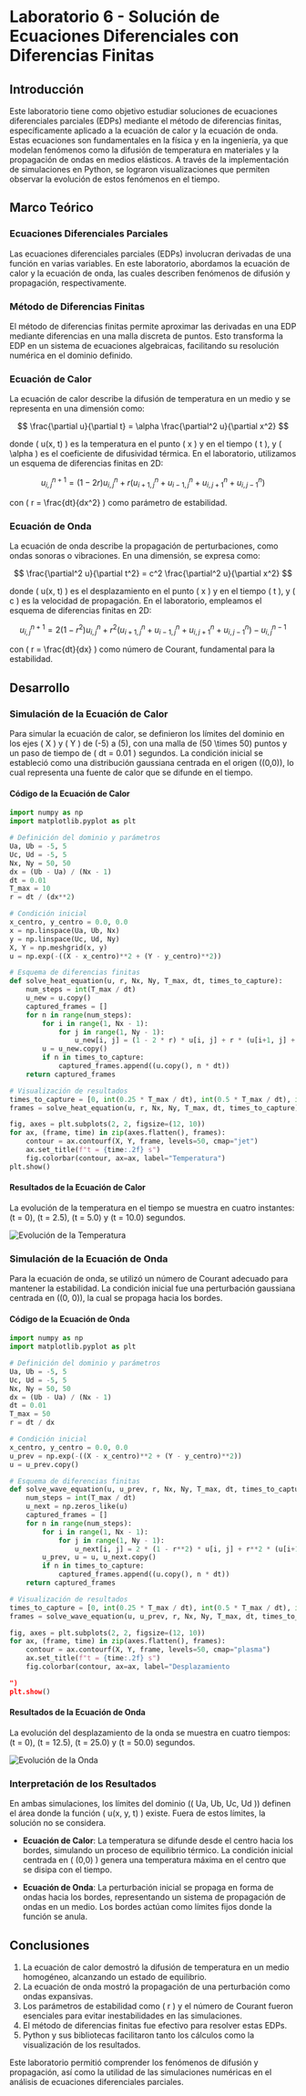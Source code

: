 # Laboratorio 6 - Solución de Ecuaciones Diferenciales con Diferencias Finitas

## Introducción

Este laboratorio tiene como objetivo estudiar soluciones de ecuaciones diferenciales parciales (EDPs) mediante el método de diferencias finitas, específicamente aplicado a la ecuación de calor y la ecuación de onda. Estas ecuaciones son fundamentales en la física y en la ingeniería, ya que modelan fenómenos como la difusión de temperatura en materiales y la propagación de ondas en medios elásticos. A través de la implementación de simulaciones en Python, se lograron visualizaciones que permiten observar la evolución de estos fenómenos en el tiempo.

## Marco Teórico

### Ecuaciones Diferenciales Parciales

Las ecuaciones diferenciales parciales (EDPs) involucran derivadas de una función en varias variables. En este laboratorio, abordamos la ecuación de calor y la ecuación de onda, las cuales describen fenómenos de difusión y propagación, respectivamente.

### Método de Diferencias Finitas

El método de diferencias finitas permite aproximar las derivadas en una EDP mediante diferencias en una malla discreta de puntos. Esto transforma la EDP en un sistema de ecuaciones algebraicas, facilitando su resolución numérica en el dominio definido.

### Ecuación de Calor

La ecuación de calor describe la difusión de temperatura en un medio y se representa en una dimensión como:

$$
\frac{\partial u}{\partial t} = \alpha \frac{\partial^2 u}{\partial x^2}
$$


donde \( u(x, t) \) es la temperatura en el punto \( x \) y en el tiempo \( t \), y \( \alpha \) es el coeficiente de difusividad térmica. En el laboratorio, utilizamos un esquema de diferencias finitas en 2D:

$$
u_{i,j}^{n+1} = (1 - 2r) u_{i,j}^n + r (u_{i+1,j}^n + u_{i-1,j}^n + u_{i,j+1}^n + u_{i,j-1}^n)
$$

con \( r = \frac{dt}{dx^2} \) como parámetro de estabilidad.

### Ecuación de Onda

La ecuación de onda describe la propagación de perturbaciones, como ondas sonoras o vibraciones. En una dimensión, se expresa como:


$$
\frac{\partial^2 u}{\partial t^2} = c^2 \frac{\partial^2 u}{\partial x^2}
$$


donde \( u(x, t) \) es el desplazamiento en el punto \( x \) y en el tiempo \( t \), y \( c \) es la velocidad de propagación. En el laboratorio, empleamos el esquema de diferencias finitas en 2D:


$$
u_{i,j}^{n+1} = 2(1 - r^2) u_{i,j}^n + r^2 (u_{i+1,j}^n + u_{i-1,j}^n + u_{i,j+1}^n + u_{i,j-1}^n) - u_{i,j}^{n-1}
$$


con \( r = \frac{dt}{dx} \) como número de Courant, fundamental para la estabilidad.

## Desarrollo

### Simulación de la Ecuación de Calor

Para simular la ecuación de calor, se definieron los límites del dominio en los ejes \( X \) y \( Y \) de \(-5\) a \(5\), con una malla de \(50 \times 50\) puntos y un paso de tiempo de \( dt = 0.01 \) segundos. La condición inicial se estableció como una distribución gaussiana centrada en el origen \((0,0)\), lo cual representa una fuente de calor que se difunde en el tiempo.

#### Código de la Ecuación de Calor

```python
import numpy as np
import matplotlib.pyplot as plt

# Definición del dominio y parámetros
Ua, Ub = -5, 5
Uc, Ud = -5, 5
Nx, Ny = 50, 50
dx = (Ub - Ua) / (Nx - 1)
dt = 0.01
T_max = 10
r = dt / (dx**2)

# Condición inicial
x_centro, y_centro = 0.0, 0.0
x = np.linspace(Ua, Ub, Nx)
y = np.linspace(Uc, Ud, Ny)
X, Y = np.meshgrid(x, y)
u = np.exp(-((X - x_centro)**2 + (Y - y_centro)**2))

# Esquema de diferencias finitas
def solve_heat_equation(u, r, Nx, Ny, T_max, dt, times_to_capture):
    num_steps = int(T_max / dt)
    u_new = u.copy()
    captured_frames = []
    for n in range(num_steps):
        for i in range(1, Nx - 1):
            for j in range(1, Ny - 1):
                u_new[i, j] = (1 - 2 * r) * u[i, j] + r * (u[i+1, j] + u[i-1, j] + u[i, j+1] + u[i, j-1])
        u = u_new.copy()
        if n in times_to_capture:
            captured_frames.append((u.copy(), n * dt))
    return captured_frames

# Visualización de resultados
times_to_capture = [0, int(0.25 * T_max / dt), int(0.5 * T_max / dt), int(T_max / dt) - 1]
frames = solve_heat_equation(u, r, Nx, Ny, T_max, dt, times_to_capture)

fig, axes = plt.subplots(2, 2, figsize=(12, 10))
for ax, (frame, time) in zip(axes.flatten(), frames):
    contour = ax.contourf(X, Y, frame, levels=50, cmap="jet")
    ax.set_title(f"t = {time:.2f} s")
    fig.colorbar(contour, ax=ax, label="Temperatura")
plt.show()
```

#### Resultados de la Ecuación de Calor

La evolución de la temperatura en el tiempo se muestra en cuatro instantes: \(t = 0\), \(t = 2.5\), \(t = 5.0\) y \(t = 10.0\) segundos.

![Evolución de la Temperatura](img/calor.png)

### Simulación de la Ecuación de Onda

Para la ecuación de onda, se utilizó un número de Courant adecuado para mantener la estabilidad. La condición inicial fue una perturbación gaussiana centrada en \((0, 0)\), la cual se propaga hacia los bordes.

#### Código de la Ecuación de Onda

```python
import numpy as np
import matplotlib.pyplot as plt

# Definición del dominio y parámetros
Ua, Ub = -5, 5
Uc, Ud = -5, 5
Nx, Ny = 50, 50
dx = (Ub - Ua) / (Nx - 1)
dt = 0.01
T_max = 50
r = dt / dx

# Condición inicial
x_centro, y_centro = 0.0, 0.0
u_prev = np.exp(-((X - x_centro)**2 + (Y - y_centro)**2))
u = u_prev.copy()

# Esquema de diferencias finitas
def solve_wave_equation(u, u_prev, r, Nx, Ny, T_max, dt, times_to_capture):
    num_steps = int(T_max / dt)
    u_next = np.zeros_like(u)
    captured_frames = []
    for n in range(num_steps):
        for i in range(1, Nx - 1):
            for j in range(1, Ny - 1):
                u_next[i, j] = 2 * (1 - r**2) * u[i, j] + r**2 * (u[i+1, j] + u[i-1, j] + u[i, j+1] + u[i, j-1]) - u_prev[i, j]
        u_prev, u = u, u_next.copy()
        if n in times_to_capture:
            captured_frames.append((u.copy(), n * dt))
    return captured_frames

# Visualización de resultados
times_to_capture = [0, int(0.25 * T_max / dt), int(0.5 * T_max / dt), int(T_max / dt) - 1]
frames = solve_wave_equation(u, u_prev, r, Nx, Ny, T_max, dt, times_to_capture)

fig, axes = plt.subplots(2, 2, figsize=(12, 10))
for ax, (frame, time) in zip(axes.flatten(), frames):
    contour = ax.contourf(X, Y, frame, levels=50, cmap="plasma")
    ax.set_title(f"t = {time:.2f} s")
    fig.colorbar(contour, ax=ax, label="Desplazamiento

")
plt.show()
```

#### Resultados de la Ecuación de Onda

La evolución del desplazamiento de la onda se muestra en cuatro tiempos: \(t = 0\), \(t = 12.5\), \(t = 25.0\) y \(t = 50.0\) segundos.

![Evolución de la Onda](img/onda.png)

### Interpretación de los Resultados

En ambas simulaciones, los límites del dominio (\( Ua, Ub, Uc, Ud \)) definen el área donde la función \( u(x, y, t) \) existe. Fuera de estos límites, la solución no se considera.

- **Ecuación de Calor**: La temperatura se difunde desde el centro hacia los bordes, simulando un proceso de equilibrio térmico. La condición inicial centrada en \( (0,0) \) genera una temperatura máxima en el centro que se disipa con el tiempo.
  
- **Ecuación de Onda**: La perturbación inicial se propaga en forma de ondas hacia los bordes, representando un sistema de propagación de ondas en un medio. Los bordes actúan como límites fijos donde la función se anula.

## Conclusiones

1. La ecuación de calor demostró la difusión de temperatura en un medio homogéneo, alcanzando un estado de equilibrio.
2. La ecuación de onda mostró la propagación de una perturbación como ondas expansivas.
3. Los parámetros de estabilidad como \( r \) y el número de Courant fueron esenciales para evitar inestabilidades en las simulaciones.
4. El método de diferencias finitas fue efectivo para resolver estas EDPs.
5. Python y sus bibliotecas facilitaron tanto los cálculos como la visualización de los resultados.

Este laboratorio permitió comprender los fenómenos de difusión y propagación, así como la utilidad de las simulaciones numéricas en el análisis de ecuaciones diferenciales parciales.
